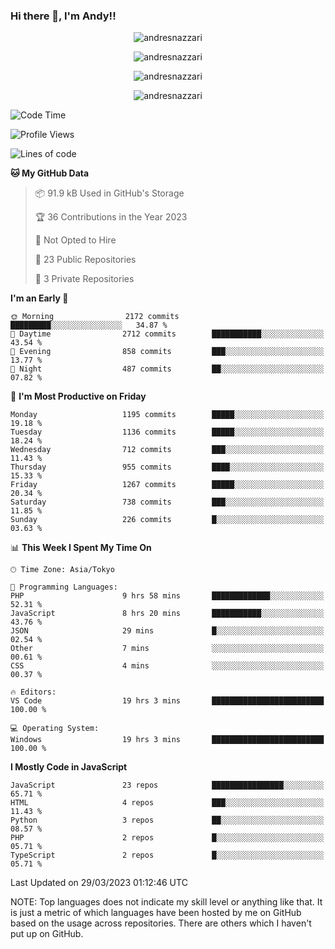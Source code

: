### Hi there 👋, I'm Andy!!

<p align="center" >
  <img src="https://github-profile-trophy.vercel.app/?username=AndresNazzari&theme=dracula&column=-1" alt="andresnazzari"/>
</p>

<p align="center">
  <img  src="https://github-readme-stats.vercel.app/api?username=AndresNazzari&count_private=true&show_icons=true&theme=dracula" alt="andresnazzari"/>
</p>
<p align="center">
  <img  src="https://github-readme-stats.vercel.app/api/top-langs/?username=AndresNazzari&layout=compact" alt="andresnazzari"/>
</p>
<p align="center" >
  <img src="https://github-readme-stats.vercel.app/api/wakatime?username=AndresNazzari" alt="andresnazzari"/>
</p>

<!--START_SECTION:waka-->
![Code Time](http://img.shields.io/badge/Code%20Time-395%20hrs%2057%20mins-blue)

![Profile Views](http://img.shields.io/badge/Profile%20Views-1-blue)

![Lines of code](https://img.shields.io/badge/From%20Hello%20World%20I%27ve%20Written-6.0%20million%20lines%20of%20code-blue)

**🐱 My GitHub Data** 

> 📦 91.9 kB Used in GitHub's Storage 
 > 
> 🏆 36 Contributions in the Year 2023
 > 
> 🚫 Not Opted to Hire
 > 
> 📜 23 Public Repositories 
 > 
> 🔑 3 Private Repositories 
 > 
**I'm an Early 🐤** 

```text
🌞 Morning                2172 commits        █████████░░░░░░░░░░░░░░░░   34.87 % 
🌆 Daytime                2712 commits        ███████████░░░░░░░░░░░░░░   43.54 % 
🌃 Evening                858 commits         ███░░░░░░░░░░░░░░░░░░░░░░   13.77 % 
🌙 Night                  487 commits         ██░░░░░░░░░░░░░░░░░░░░░░░   07.82 % 
```
📅 **I'm Most Productive on Friday** 

```text
Monday                   1195 commits        █████░░░░░░░░░░░░░░░░░░░░   19.18 % 
Tuesday                  1136 commits        █████░░░░░░░░░░░░░░░░░░░░   18.24 % 
Wednesday                712 commits         ███░░░░░░░░░░░░░░░░░░░░░░   11.43 % 
Thursday                 955 commits         ████░░░░░░░░░░░░░░░░░░░░░   15.33 % 
Friday                   1267 commits        █████░░░░░░░░░░░░░░░░░░░░   20.34 % 
Saturday                 738 commits         ███░░░░░░░░░░░░░░░░░░░░░░   11.85 % 
Sunday                   226 commits         █░░░░░░░░░░░░░░░░░░░░░░░░   03.63 % 
```


📊 **This Week I Spent My Time On** 

```text
🕑︎ Time Zone: Asia/Tokyo

💬 Programming Languages: 
PHP                      9 hrs 58 mins       █████████████░░░░░░░░░░░░   52.31 % 
JavaScript               8 hrs 20 mins       ███████████░░░░░░░░░░░░░░   43.76 % 
JSON                     29 mins             █░░░░░░░░░░░░░░░░░░░░░░░░   02.54 % 
Other                    7 mins              ░░░░░░░░░░░░░░░░░░░░░░░░░   00.61 % 
CSS                      4 mins              ░░░░░░░░░░░░░░░░░░░░░░░░░   00.37 % 

🔥 Editors: 
VS Code                  19 hrs 3 mins       █████████████████████████   100.00 % 

💻 Operating System: 
Windows                  19 hrs 3 mins       █████████████████████████   100.00 % 
```

**I Mostly Code in JavaScript** 

```text
JavaScript               23 repos            ████████████████░░░░░░░░░   65.71 % 
HTML                     4 repos             ███░░░░░░░░░░░░░░░░░░░░░░   11.43 % 
Python                   3 repos             ██░░░░░░░░░░░░░░░░░░░░░░░   08.57 % 
PHP                      2 repos             █░░░░░░░░░░░░░░░░░░░░░░░░   05.71 % 
TypeScript               2 repos             █░░░░░░░░░░░░░░░░░░░░░░░░   05.71 % 
```




 Last Updated on 29/03/2023 01:12:46 UTC
<!--END_SECTION:waka-->

NOTE: Top languages does not indicate my skill level or anything like that. It is just a metric of which languages have been hosted by me on GitHub based on the usage across repositories. There are others which I haven't put up on GitHub.

<!-- Here are some ideas to get you started:

-   🔭 I’m currently working on ...
-   🌱 I’m currently learning ...
-   👯 I’m looking to collaborate on ...
-   🤔 I’m looking for help with ...
-   💬 Ask me about ...
-   📫 How to reach me: ...
-   😄 Pronouns: ...
-   ⚡ Fun fact: ... -->
